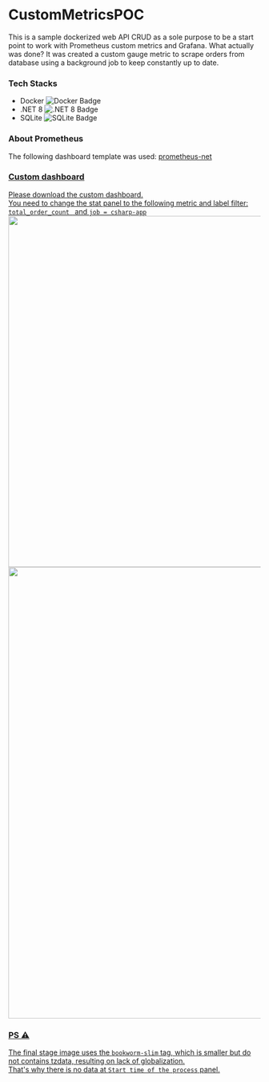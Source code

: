 # CustomMetricsPOC
<span>This is a sample dockerized web API CRUD as a sole purpose to be a start point to work with Prometheus custom metrics and Grafana.</span>
<span>What actually was done? It was created a custom gauge metric to scrape orders from database using a background job to keep constantly up to date.</span>

### Tech Stacks
<ul>
  <li>
    Docker
    <img src="https://img.shields.io/badge/docker-%230db7ed.svg?style=for-the-badge&logo=docker&logoColor=white" alt="Docker Badge" />
  </li>
  <li>
    .NET 8
    <img src="https://img.shields.io/badge/.NET-5C2D91?style=for-the-badge&logo=.net&logoColor=white" alt=".NET 8 Badge" />
  </li>
  <li>
    SQLite
    <img src="https://img.shields.io/badge/sqlite-%2307405e.svg?style=for-the-badge&logo=sqlite&logoColor=white" alt="SQLite Badge" />
  </li>
</ul>

### About Prometheus
<span>The following dashboard template was used: <a href="https://grafana.com/grafana/dashboards/10427-prometheus-net/">prometheus-net</span>

### Custom dashboard
<span>Please download the custom dashboard.</span> <br/>
<span>You need to change the stat panel to the following metric and label filter: <code>total_order_count </code> and <code>job = csharp-app</code></span>
<img src="https://github.com/user-attachments/assets/1a067837-4c93-4c43-8712-3509f468b405" width="700" height="auto">
<img src="https://github.com/user-attachments/assets/df584da8-728d-481c-bfd5-50244f032347" width="900" height="auto">

### PS ⚠️
<span>The final stage image uses the <code>bookworm-slim</code> tag, which is smaller but do not contains tzdata, resulting on lack of globalization.</span><br/>
<span>That's why there is no data at <code>Start time of the process</code> panel.<span>
